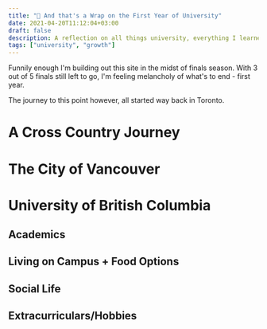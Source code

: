 ```yaml
---
title: "🍃 And that's a Wrap on the First Year of University"
date: 2021-04-20T11:12:04+03:00
draft: false
description: A reflection on all things university, everything I learned from academics to moving across the country and starting anew.
tags: ["university", "growth"]
---
```


Funnily enough I'm building out this site in the midst of finals season. With 3 out of 5 finals still left to go, I'm feeling melancholy of what's to end - first year. 

The journey to this point however, all started way back in Toronto. 

# A Cross Country Journey

# The City of Vancouver

# University of British Columbia

## Academics

## Living on Campus + Food Options

## Social Life

## Extracurriculars/Hobbies 

